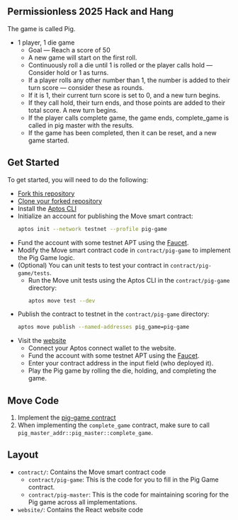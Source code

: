 ## Permissionless 2025 Hack and Hang

The game is called Pig.

- 1 player, 1 die game
    - Goal — Reach a score of 50
    - A new game will start on the first roll.
    - Continuously roll a die until 1 is rolled or the player calls hold — Consider hold or 1 as turns.
    - If a player rolls any other number than 1, the number is added to their turn score — consider these as rounds.
    - If it is 1, their current turn score is set to 0, and a new turn begins.
    - If they call hold, their turn ends, and those points are added to their total score. A new turn begins.
    - If the player calls complete game, the game ends, complete_game is called in pig master with the results.
    - If the game has been completed, then it can be reset, and a new game started.

## Get Started

To get started, you will need to do the following:

* [Fork this repository](https://github.com/aptos-labs/hack-and-hang-june-2025/fork)
* [Clone your forked repository](https://docs.github.com/en/repositories/creating-and-managing-repositories/cloning-a-repository)
* Install the [Aptos CLI](https://aptos.dev/en/build/cli)
* Initialize an account for publishing the Move smart contract:
    ```bash
    aptos init --network testnet --profile pig-game
    ```
* Fund the account with some testnet APT using the [Faucet](https://aptos.dev/en/network/faucet).
* Modify the Move smart contract code in `contract/pig-game` to implement the Pig Game logic.
* (Optional) You can unit tests to test your contract in `contract/pig-game/tests`.
    * Run the Move unit tests using the Aptos CLI in the `contract/pig-game` directory:
      ```bash
      aptos move test --dev
      ```
* Publish the contract to testnet in the `contract/pig-game` directory:
    ```bash
    aptos move publish --named-addresses pig_game=pig-game
    ```
* Visit the [website](https://hack-and-hang-june-2025.vercel.app/)
    * Connect your Aptos connect wallet to the website.
    * Fund the account with some testnet APT using the [Faucet](https://aptos.dev/en/network/faucet).
    * Enter your contract address in the input field (who deployed it).
    * Play the Pig game by rolling the die, holding, and completing the game.

## Move Code

1. Implement the [pig-game contract](https://github.com/aptos-labs/hack-and-hang-june-2025/tree/main/contract/pig-game/sources)
2. When implementing the `complete_game` contract, make sure to call `pig_master_addr::pig_master::complete_game`.

## Layout

- `contract/`: Contains the Move smart contract code
    - `contract/pig-game`: This is the code for you to fill in the Pig Game contract.
    - `contract/pig-master`: This is the code for maintaining scoring for the Pig game across all implementations.
- `website/`: Contains the React website code
